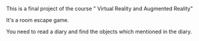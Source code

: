 This is a final project of the course " Virtual Reality and Augmented Reality" 

It's a room escape game.

You need to read a diary and find the objects which mentioned in the diary.

